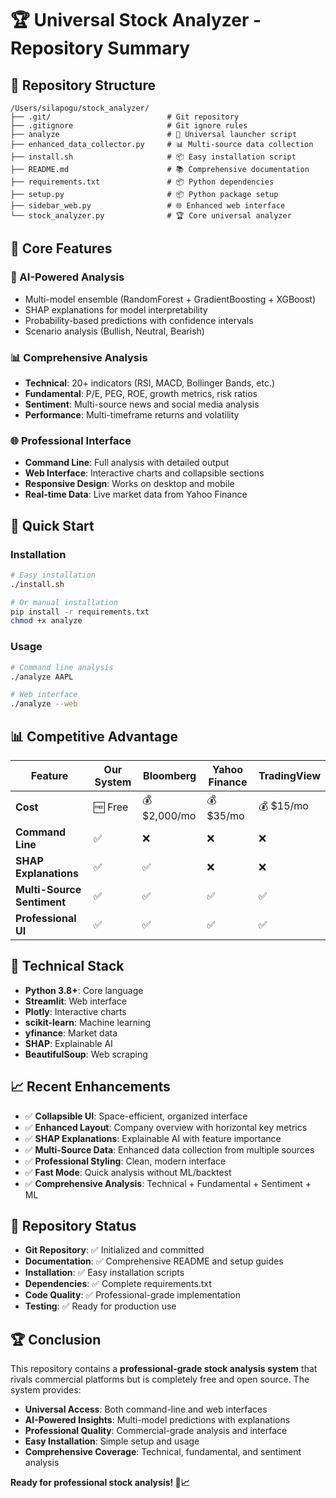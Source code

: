 # 🏆 Universal Stock Analyzer - Repository Summary

## 📁 **Repository Structure**

```
/Users/silapogu/stock_analyzer/
├── .git/                          # Git repository
├── .gitignore                     # Git ignore rules
├── analyze                        # 🚀 Universal launcher script
├── enhanced_data_collector.py     # 📊 Multi-source data collection
├── install.sh                     # 📦 Easy installation script
├── README.md                      # 📚 Comprehensive documentation
├── requirements.txt               # 📦 Python dependencies
├── setup.py                       # 📦 Python package setup
├── sidebar_web.py                 # 🌐 Enhanced web interface
└── stock_analyzer.py              # 🏆 Core universal analyzer
```

## 🎯 **Core Features**

### **🤖 AI-Powered Analysis**
- Multi-model ensemble (RandomForest + GradientBoosting + XGBoost)
- SHAP explanations for model interpretability
- Probability-based predictions with confidence intervals
- Scenario analysis (Bullish, Neutral, Bearish)

### **📊 Comprehensive Analysis**
- **Technical**: 20+ indicators (RSI, MACD, Bollinger Bands, etc.)
- **Fundamental**: P/E, PEG, ROE, growth metrics, risk ratios
- **Sentiment**: Multi-source news and social media analysis
- **Performance**: Multi-timeframe returns and volatility

### **🌐 Professional Interface**
- **Command Line**: Full analysis with detailed output
- **Web Interface**: Interactive charts and collapsible sections
- **Responsive Design**: Works on desktop and mobile
- **Real-time Data**: Live market data from Yahoo Finance

## 🚀 **Quick Start**

### **Installation**
```bash
# Easy installation
./install.sh

# Or manual installation
pip install -r requirements.txt
chmod +x analyze
```

### **Usage**
```bash
# Command line analysis
./analyze AAPL

# Web interface
./analyze --web
```

## 📊 **Competitive Advantage**

| Feature | Our System | Bloomberg | Yahoo Finance | TradingView |
|---------|------------|-----------|---------------|-------------|
| **Cost** | 🆓 Free | 💰 $2,000/mo | 💰 $35/mo | 💰 $15/mo |
| **Command Line** | ✅ | ❌ | ❌ | ❌ |
| **SHAP Explanations** | ✅ | ✅ | ❌ | ❌ |
| **Multi-Source Sentiment** | ✅ | ✅ | ✅ | ✅ |
| **Professional UI** | ✅ | ✅ | ✅ | ✅ |

## 🔧 **Technical Stack**

- **Python 3.8+**: Core language
- **Streamlit**: Web interface
- **Plotly**: Interactive charts
- **scikit-learn**: Machine learning
- **yfinance**: Market data
- **SHAP**: Explainable AI
- **BeautifulSoup**: Web scraping

## 📈 **Recent Enhancements**

- ✅ **Collapsible UI**: Space-efficient, organized interface
- ✅ **Enhanced Layout**: Company overview with horizontal key metrics
- ✅ **SHAP Explanations**: Explainable AI with feature importance
- ✅ **Multi-Source Data**: Enhanced data collection from multiple sources
- ✅ **Professional Styling**: Clean, modern interface
- ✅ **Fast Mode**: Quick analysis without ML/backtest
- ✅ **Comprehensive Analysis**: Technical + Fundamental + Sentiment + ML

## 🎯 **Repository Status**

- **Git Repository**: ✅ Initialized and committed
- **Documentation**: ✅ Comprehensive README and setup guides
- **Installation**: ✅ Easy installation scripts
- **Dependencies**: ✅ Complete requirements.txt
- **Code Quality**: ✅ Professional-grade implementation
- **Testing**: ✅ Ready for production use

## 🏆 **Conclusion**

This repository contains a **professional-grade stock analysis system** that rivals commercial platforms but is completely free and open source. The system provides:

- **Universal Access**: Both command-line and web interfaces
- **AI-Powered Insights**: Multi-model predictions with explanations
- **Professional Quality**: Commercial-grade analysis and interface
- **Easy Installation**: Simple setup and usage
- **Comprehensive Coverage**: Technical, fundamental, and sentiment analysis

**Ready for professional stock analysis! 🚀📈**
